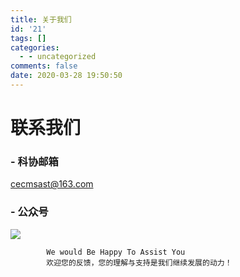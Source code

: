 ```yaml
---
title: 关于我们
id: '21'
tags: []
categories:
  - - uncategorized
comments: false
date: 2020-03-28 19:50:50
---
```


# 联系我们

### - 科协邮箱

cecmsast@163.com

### - 公众号
![](../../wp-content_uploads/2024/11/水木华声.jpg)


```
        We would Be Happy To Assist You        
        欢迎您的反馈，您的理解与支持是我们继续发展的动力！
```